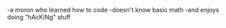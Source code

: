 -a moron who learned how to code
-doesn't know basic math
-and enjoys doing "hAcKiNg" stuff
<!---
RichardKermanCanCodeAndRocketsAreCool/RichardKermanCanCodeAndRocketsAreCool is a ✨ special ✨ repository because its `README.md` (this file) appears on your GitHub profile.
You can click the Preview link to take a look at your changes.
--->
